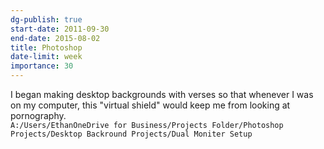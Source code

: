 ```yaml
---
dg-publish: true
start-date: 2011-09-30
end-date: 2015-08-02
title: Photoshop
date-limit: week
importance: 30
---
```


I began making desktop backgrounds with verses so that whenever I was on my computer, this "virtual shield" would keep me from looking at pornography.  
`A:/Users/EthanOneDrive for Business/Projects Folder/Photoshop Projects/Desktop Backround Projects/Dual Moniter Setup`